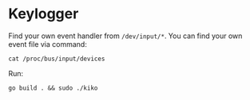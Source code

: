 # Keylogger

Find your own event handler from `/dev/input/*`. You can find your own event file via command: 
```terminal
cat /proc/bus/input/devices
```

Run:
```terminal
go build . && sudo ./kiko
```